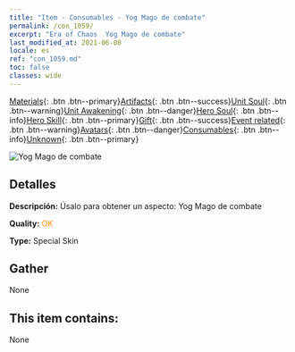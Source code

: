 ```yaml
---
title: "Item - Consumables - Yog Mago de combate"
permalink: /con_1059/
excerpt: "Era of Chaos  Yog Mago de combate"
last_modified_at: 2021-06-08
locale: es
ref: "con_1059.md"
toc: false
classes: wide
---
```

 [Materials](/ItemsES/){: .btn .btn--primary}[Artifacts](/ItemsES/Artifacts/){: .btn .btn--success}[Unit Soul](/ItemsES/UnitSoul/){: .btn .btn--warning}[Unit Awakening](/ItemsES/UnitAwakening/){: .btn .btn--danger}[Hero Soul](/ItemsES/HeroSoul/){: .btn .btn--info}[Hero Skill](/ItemsES/HeroSkill/){: .btn .btn--primary}[Gift](/ItemsES/Gift/){: .btn .btn--success}[Event related](/ItemsES/Events/){: .btn .btn--warning}[Avatars](/ItemsES/Avatars/){: .btn .btn--danger}[Consumables](/ItemsES/Consumables/){: .btn .btn--info}[Unknown](/ItemsES/Unknown/){: .btn .btn--primary}

 ![Yog Mago de combate](/images/h/h_Yog3.jpg)

## Detalles
 **Descripción:** Úsalo para obtener un aspecto: Yog Mago de combate

 **Quality:** <span style="color: #FF8C00">OK</span>

 **Type:** Special Skin

## Gather

  None

## This item contains:

  None

